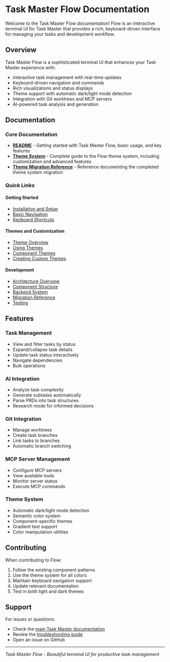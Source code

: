 # Task Master Flow Documentation

Welcome to the Task Master Flow documentation! Flow is an interactive terminal UI for Task Master that provides a rich, keyboard-driven interface for managing your tasks and development workflow.

## Overview

Task Master Flow is a sophisticated terminal UI that enhances your Task Master experience with:
- Interactive task management with real-time updates
- Keyboard-driven navigation and commands
- Rich visualizations and status displays
- Theme support with automatic dark/light mode detection
- Integration with Git worktrees and MCP servers
- AI-powered task analysis and generation

## Documentation

### Core Documentation

- **[README](./README.md)** - Getting started with Task Master Flow, basic usage, and key features
- **[Theme System](./theme-system.md)** - Complete guide to the Flow theme system, including customization and advanced features
- **[Theme Migration Reference](./theme-migration-guide.md)** - Reference documenting the completed theme system migration

### Quick Links

#### Getting Started
- [Installation and Setup](./README.md#installation)
- [Basic Navigation](./README.md#navigation)
- [Keyboard Shortcuts](./README.md#keyboard-shortcuts)

#### Themes and Customization
- [Theme Overview](./theme-system.md#overview)
- [Using Themes](./theme-system.md#basic-usage)
- [Component Themes](./theme-system.md#component-themes)
- [Creating Custom Themes](./theme-system.md#advanced-features)

#### Development
- [Architecture Overview](./README.md#architecture)
- [Component Structure](./README.md#components)
- [Backend System](./README.md#backends)
- [Migration Reference](./theme-migration-guide.md)
- [Testing](../tests/README.md)

## Features

### Task Management
- View and filter tasks by status
- Expand/collapse task details
- Update task status interactively
- Navigate dependencies
- Bulk operations

### AI Integration
- Analyze task complexity
- Generate subtasks automatically
- Parse PRDs into task structures
- Research mode for informed decisions

### Git Integration
- Manage worktrees
- Create task branches
- Link tasks to branches
- Automatic branch switching

### MCP Server Management
- Configure MCP servers
- View available tools
- Monitor server status
- Execute MCP commands

### Theme System
- Automatic dark/light mode detection
- Semantic color system
- Component-specific themes
- Gradient text support
- Color manipulation utilities

## Contributing

When contributing to Flow:
1. Follow the existing component patterns
2. Use the theme system for all colors
3. Maintain keyboard navigation support
4. Update relevant documentation
5. Test in both light and dark themes

## Support

For issues or questions:
- Check the [main Task Master documentation](../../../../docs/README.md)
- Review the [troubleshooting guide](./README.md#troubleshooting)
- Open an issue on GitHub

---

*Task Master Flow - Beautiful terminal UI for productive task management* 